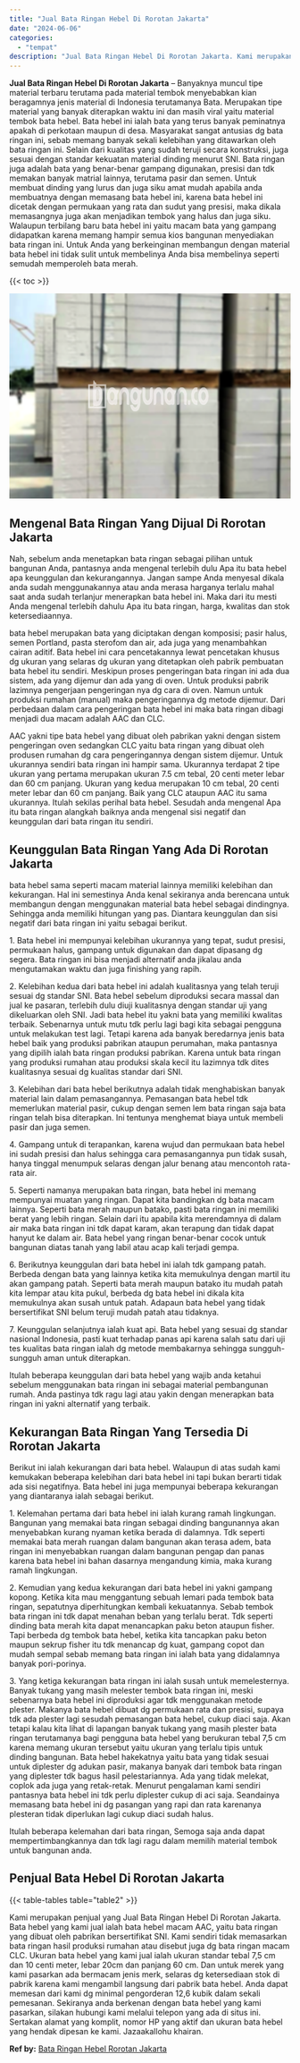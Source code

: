 ```yaml
---
title: "Jual Bata Ringan Hebel Di Rorotan Jakarta"
date: "2024-06-06"
categories: 
  - "tempat"
description: "Jual Bata Ringan Hebel Di Rorotan Jakarta. Kami merupakan penjual yang Jual Bata Ringan Hebel Di Rorotan Jakarta. Bata hebel yang kami jual ialah bata hebel..."
---
```


**Jual Bata Ringan Hebel Di Rorotan Jakarta** – Banyaknya muncul tipe material terbaru terutama pada material tembok menyebabkan kian beragamnya jenis material di Indonesia terutamanya Bata. Merupakan tipe material yang banyak diterapkan waktu ini dan masih viral yaitu material tembok bata hebel. Bata hebel ini ialah bata yang terus banyak peminatnya apakah di perkotaan maupun di desa. Masyarakat sangat antusias dg bata ringan ini, sebab memang banyak sekali kelebihan yang ditawarkan oleh bata ringan ini. Selain dari kualitas yang sudah teruji secara konstruksi, juga sesuai dengan standar kekuatan material dinding menurut SNI. Bata ringan juga adalah bata yang benar-benar gampang digunakan, presisi dan tdk memakan banyak matrial lainnya, terutama pasir dan semen. Untuk membuat dinding yang lurus dan juga siku amat mudah apabila anda membuatnya dengan memasang bata hebel ini, karena bata hebel ini dicetak dengan permukaan yang rata dan sudut yang presisi, maka dikala memasangnya juga akan menjadikan tembok yang halus dan juga siku. Walaupun terbilang baru bata hebel ini yaitu macam bata yang gampang didapatkan karena memang hampir semua kios bangunan menyediakan bata ringan ini. Untuk Anda yang berkeinginan membangun dengan material bata hebel ini tidak sulit untuk membelinya Anda bisa membelinya seperti semudah memperoleh bata merah.

{{< toc >}}

![Jual Bata Ringan Hebel Di Rorotan Jakarta](/images/jual-hebel-murah-12.png)

## Mengenal Bata Ringan Yang Dijual Di Rorotan Jakarta

Nah, sebelum anda menetapkan bata ringan sebagai pilihan untuk bangunan Anda, pantasnya anda mengenal terlebih dulu Apa itu bata hebel apa keunggulan dan kekurangannya. Jangan sampe Anda menyesal dikala anda sudah menggunakannya atau anda merasa harganya terlalu mahal saat anda sudah terlanjur menerapkan bata hebel ini. Maka dari itu mesti Anda mengenal terlebih dahulu Apa itu bata ringan, harga, kwalitas dan stok ketersediaannya.

bata hebel merupakan bata yang diciptakan dengan komposisi; pasir halus, semen Portland, pasta sterofom dan air, ada juga yang menambahkan cairan aditif. Bata hebel ini cara pencetakannya lewat pencetakan khusus dg ukuran yang selaras dg ukuran yang ditetapkan oleh pabrik pembuatan bata hebel itu sendiri. Meskipun proses pengeringan bata ringan ini ada dua sistem, ada yang dijemur dan ada yang di oven. Untuk produksi pabrik lazimnya pengerjaan pengeringan nya dg cara di oven. Namun untuk produksi rumahan (manual) maka pengeringannya dg metode dijemur. Dari perbedaan dalam cara pengeringan bata hebel ini maka bata ringan dibagi menjadi dua macam adalah AAC dan CLC.

AAC yakni tipe bata hebel yang dibuat oleh pabrikan yakni dengan sistem pengeringan oven sedangkan CLC yaitu bata ringan yang dibuat oleh produsen rumahan dg cara pengeringannya dengan sistem dijemur. Untuk ukurannya sendiri bata ringan ini hampir sama. Ukurannya terdapat 2 tipe ukuran yang pertama merupakan ukuran 7.5 cm tebal, 20 centi meter lebar dan 60 cm panjang. Ukuran yang kedua merupakan 10 cm tebal, 20 centi meter lebar dan 60 cm panjang. Baik yang CLC ataupun AAC itu sama ukurannya. Itulah sekilas perihal bata hebel. Sesudah anda mengenal Apa itu bata ringan alangkah baiknya anda mengenal sisi negatif dan keunggulan dari bata ringan itu sendiri.

## Keunggulan Bata Ringan Yang Ada Di Rorotan Jakarta

bata hebel sama seperti macam material lainnya memiliki kelebihan dan kekurangan. Hal ini semestinya Anda kenal sekiranya anda berencana untuk membangun dengan menggunakan material bata hebel sebagai dindingnya. Sehingga anda memiliki hitungan yang pas. Diantara keunggulan dan sisi negatif dari bata ringan ini yaitu sebagai berikut.

1\. Bata hebel ini mempunyai kelebihan ukurannya yang tepat, sudut presisi, permukaan halus, gampang untuk digunakan dan dapat dipasang dg segera. Bata ringan ini bisa menjadi alternatif anda jikalau anda mengutamakan waktu dan juga finishing yang rapih.

2\. Kelebihan kedua dari bata hebel ini adalah kualitasnya yang telah teruji sesuai dg standar SNI. Bata hebel sebelum diproduksi secara massal dan jual ke pasaran, terlebih dulu diuji kualitasnya dengan standar uji yang dikeluarkan oleh SNI. Jadi bata hebel itu yakni bata yang memiliki kwalitas terbaik. Sebenarnya untuk mutu tdk perlu lagi bagi kita sebagai pengguna untuk melakukan test lagi. Tetapi karena ada banyak beredarnya jenis bata hebel baik yang produksi pabrikan ataupun perumahan, maka pantasnya yang dipilih ialah bata ringan produksi pabrikan. Karena untuk bata ringan yang produksi rumahan atau produksi skala kecil itu lazimnya tdk dites kualitasnya sesuai dg kualitas standar dari SNI.

3\. Kelebihan dari bata hebel berikutnya adalah tidak menghabiskan banyak material lain dalam pemasangannya. Pemasangan bata hebel tdk memerlukan material pasir, cukup dengan semen lem bata ringan saja bata ringan telah bisa diterapkan. Ini tentunya menghemat biaya untuk membeli pasir dan juga semen.

4\. Gampang untuk di terapankan, karena wujud dan permukaan bata hebel ini sudah presisi dan halus sehingga cara pemasangannya pun tidak susah, hanya tinggal menumpuk selaras dengan jalur benang atau mencontoh rata-rata air.

5\. Seperti namanya merupakan bata ringan, bata hebel ini memang mempunyai muatan yang ringan. Dapat kita bandingkan dg bata macam lainnya. Seperti bata merah maupun batako, pasti bata ringan ini memiliki berat yang lebih ringan. Selain dari itu apabila kita merendamnya di dalam air maka bata ringan ini tdk dapat karam, akan terapung dan tidak dapat hanyut ke dalam air. Bata hebel yang ringan benar-benar cocok untuk bangunan diatas tanah yang labil atau acap kali terjadi gempa.

6\. Berikutnya keunggulan dari bata hebel ini ialah tdk gampang patah. Berbeda dengan bata yang lainnya ketika kita memukulnya dengan martil itu akan gampang patah. Seperti bata merah maupun batako itu mudah patah kita lempar atau kita pukul, berbeda dg bata hebel ini dikala kita memukulnya akan susah untuk patah. Adapaun bata hebel yang tidak bersertifikat SNI belum teruji mudah patah atau tidaknya.

7\. Keunggulan selanjutnya ialah kuat api. Bata hebel yang sesuai dg standar nasional Indonesia, pasti kuat terhadap panas api karena salah satu dari uji tes kualitas bata ringan ialah dg metode membakarnya sehingga sungguh-sungguh aman untuk diterapkan.

Itulah beberapa keunggulan dari bata hebel yang wajib anda ketahui sebelum menggunakan bata ringan ini sebagai material pembangunan rumah. Anda pastinya tdk ragu lagi atau yakin dengan menerapkan bata ringan ini yakni alternatif yang terbaik.

## Kekurangan Bata Ringan Yang Tersedia Di Rorotan Jakarta

Berikut ini ialah kekurangan dari bata hebel. Walaupun di atas sudah kami kemukakan beberapa kelebihan dari bata hebel ini tapi bukan berarti tidak ada sisi negatifnya. Bata hebel ini juga mempunyai beberapa kekurangan yang diantaranya ialah sebagai berikut.

1\. Kelemahan pertama dari bata hebel ini ialah kurang ramah lingkungan. Bangunan yang memakai bata ringan sebagai dinding bangunannya akan menyebabkan kurang nyaman ketika berada di dalamnya. Tdk seperti memakai bata merah ruangan dalam bangunan akan terasa adem, bata ringan ini menyebabkan ruangan dalam bangunan pengap dan panas karena bata hebel ini bahan dasarnya mengandung kimia, maka kurang ramah lingkungan.

2\. Kemudian yang kedua kekurangan dari bata hebel ini yakni gampang kopong. Ketika kita mau menggantung sebuah lemari pada tembok bata ringan, sepatutnya diperhitungkan kembali kekuatannya. Sebab tembok bata ringan ini tdk dapat menahan beban yang terlalu berat. Tdk seperti dinding bata merah kita dapat menancapkan paku beton ataupun fisher. Tapi berbeda dg tembok bata hebel, ketika kita tancapkan paku beton maupun sekrup fisher itu tdk menancap dg kuat, gampang copot dan mudah sempal sebab memang bata ringan ini ialah bata yang didalamnya banyak pori-porinya.

3\. Yang ketiga kekurangan bata ringan ini ialah susah untuk memelesternya. Banyak tukang yang masih melester tembok bata ringan ini, meski sebenarnya bata hebel ini diproduksi agar tdk menggunakan metode plester. Makanya bata hebel dibuat dg permukaan rata dan presisi, supaya tdk ada plester lagi sesudah pemasangan bata hebel, cukup diaci saja. Akan tetapi kalau kita lihat di lapangan banyak tukang yang masih plester bata ringan terutamanya bagi pengguna bata hebel yang berukuran tebal 7,5 cm karena memang ukuran tersebut yaitu ukuran yang terlalu tipis untuk dinding bangunan. Bata hebel hakekatnya yaitu bata yang tidak sesuai untuk diplester dg adukan pasir, makanya banyak dari tembok bata ringan yang diplester tdk bagus hasil pelestariannya. Ada yang tidak melekat, coplok ada juga yang retak-retak. Menurut pengalaman kami sendiri pantasnya bata hebel ini tdk perlu diplester cukup di aci saja. Seandainya memasang bata hebel ini dg pasangan yang rapi dan rata karenanya plesteran tidak diperlukan lagi cukup diaci sudah halus.

Itulah beberapa kelemahan dari bata ringan, Semoga saja anda dapat mempertimbangkannya dan tdk lagi ragu dalam memilih material tembok untuk bangunan anda.

## Penjual Bata Hebel Di Rorotan Jakarta

{{< table-tables table="table2" >}}

Kami merupakan penjual yang Jual Bata Ringan Hebel Di Rorotan Jakarta. Bata hebel yang kami jual ialah bata hebel macam AAC, yaitu bata ringan yang dibuat oleh pabrikan bersertifikat SNI. Kami sendiri tidak memasarkan bata ringan hasil produksi rumahan atau disebut juga dg bata ringan macam CLC. Ukuran bata hebel yang kami jual ialah ukuran standar tebal 7,5 cm dan 10 centi meter, lebar 20cm dan panjang 60 cm. Dan untuk merek yang kami pasarkan ada bermacam jenis merk, selaras dg ketersediaan stok di pabrik karena kami mengambil langsung dari pabrik bata hebel. Anda dapat memesan dari kami dg minimal pengorderan 12,6 kubik dalam sekali pemesanan. Sekiranya anda berkenan dengan bata hebel yang kami pasarkan, silakan hubungi kami melalui telepon yang ada di situs ini. Sertakan alamat yang komplit, nomor HP yang aktif dan ukuran bata hebel yang hendak dipesan ke kami. Jazaakallohu khairan.

**Ref by:** [Bata Ringan Hebel Rorotan Jakarta](https://id.wikipedia.org/wiki/Bata)
